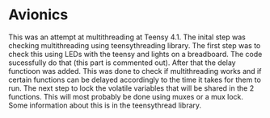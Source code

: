 # Avionics
This was an attempt at multithreading at Teensy 4.1. The inital step was checking multithreading using teensythreading library. The first step was to check this using LEDs with the teensy and lights on a breadboard. The code sucessfully do that (this part is commented out). After that the delay functioon was added. This was done to check if multithreading works and if certain functions can be delayed accordingly to the time it takes for them to run. The next step to lock the volatile variables that will be shared in the 2 functions. This will most probably be done using muxes or a mux lock. Some information about this is in the teensythread library. 
